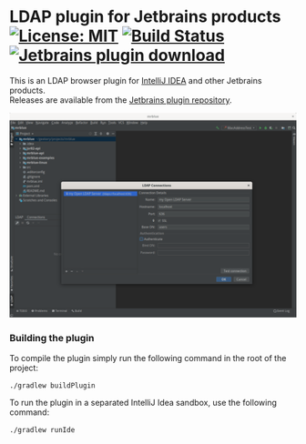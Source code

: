 # LDAP plugin for Jetbrains products [![License: MIT](https://img.shields.io/badge/License-MIT-yellow.svg)](https://opensource.org/licenses/MIT) [![Build Status](https://travis-ci.org/majk1/ldap-browser-idea-plugin.svg?branch=master)](https://travis-ci.org/majk1/ldap-browser-idea-plugin) [![Jetbrains plugin download](https://img.shields.io/jetbrains/plugin/d/8513-ldap-browser.svg)](https://plugins.jetbrains.com/plugin/8513-ldap-browser)

This is an LDAP browser plugin for [IntelliJ IDEA](https://www.jetbrains.com/idea) and other Jetbrains products.  
Releases are available from the [Jetbrains plugin repository](https://plugins.jetbrains.com/plugin/8513-ldap-browser).

![](.readme/intellij-ldap-plugin.png)

### Building the plugin

To compile the plugin simply run the following command in the root of the project:

```
./gradlew buildPlugin
```

To run the plugin in a separated IntelliJ Idea sandbox, use the following command:

```
./gradlew runIde
```
